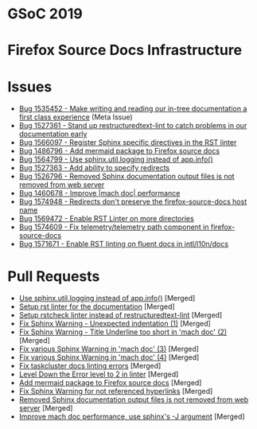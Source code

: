 # GSoC 2019

# Firefox Source Docs Infrastructure

# Issues
 * [Bug 1535452 - Make writing and reading our in-tree documentation a first class experience](https://bugzilla.mozilla.org/show_bug.cgi?id=1535452) (Meta Issue)
 * [Bug 1527361 - Stand up restructuredtext-lint to catch problems in our documentation early](https://bugzilla.mozilla.org/show_bug.cgi?id=1535452)
 * [Bug 1566097 - Register Sphinx specific directives in the RST linter](https://bugzilla.mozilla.org/show_bug.cgi?id=1566097)
 * [Bug 1486796 - Add mermaid package to Firefox source docs](https://bugzilla.mozilla.org/show_bug.cgi?id=1486796)
 * [Bug 1564799 - Use sphinx.util.logging instead of app.info()](https://bugzilla.mozilla.org/show_bug.cgi?id=1564799)
 * [Bug 1527363 - Add ability to specify redirects](https://bugzilla.mozilla.org/show_bug.cgi?id=1527363)
 * [Bug 1526796 - Removed Sphinx documentation output files is not removed from web server](https://bugzilla.mozilla.org/show_bug.cgi?id=1526796)
 * [Bug 1460678 - Improve |mach doc| performance](https://bugzilla.mozilla.org/show_bug.cgi?id=1460678)
 * [Bug 1574948 - Redirects don't preserve the firefox-source-docs host name](https://bugzilla.mozilla.org/show_bug.cgi?id=1574948)
 * [Bug 1569472 - Enable RST Linter on more directories](https://bugzilla.mozilla.org/show_bug.cgi?id=1569472)
 * [Bug 1574609 - Fix telemetry/telemetry path component in firefox-source-docs](https://bugzilla.mozilla.org/show_bug.cgi?id=1574609)
 * [Bug 1571671 - Enable RST linting on fluent docs in intl/l10n/docs](https://bugzilla.mozilla.org/show_bug.cgi?id=1571671)


# Pull Requests
 * [Use sphinx.util.logging instead of app.info()](https://phabricator.services.mozilla.com/D37539) [Merged]
 * [Setup rst linter for the documentation](https://phabricator.services.mozilla.com/D36586) [Merged]
 * [Setup rstcheck linter instead of restructuredtext-lint](https://phabricator.services.mozilla.com/D38339) [Merged]
 * [Fix Sphinx Warning - Unexpected indentation (1)](https://phabricator.services.mozilla.com/D35304) [Merged]
 * [Fix Sphinx Warning - Title Underline too short in 'mach doc' (2)](https://phabricator.services.mozilla.com/D35309) [Merged]
 * [Fix various Sphinx Warning in 'mach doc' (3)](https://phabricator.services.mozilla.com/D35314) [Merged]
 * [Fix various Sphinx Warning in 'mach doc' (4)](https://phabricator.services.mozilla.com/D38046) [Merged]
 * [Fix taskcluster docs linting errors](https://phabricator.services.mozilla.com/D39627) [Merged]
 * [Level Down the Error level to 2 in linter](https://phabricator.services.mozilla.com/D39663) [Merged]
 * [Add mermaid package to Firefox source docs](https://phabricator.services.mozilla.com/D39742) [Merged]
 * [Fix Sphinx Warning for not referenced hyperlinks](https://phabricator.services.mozilla.com/D39057) [Merged]
 * [Removed Sphinx documentation output files is not removed from web server](https://phabricator.services.mozilla.com/D35598) [Merged]
 * [Improve mach doc performance, use sphinx's -J argument](https://phabricator.services.mozilla.com/D41058) [Merged]
 
 
